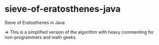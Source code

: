 # sieve-of-eratosthenes-java
Sieve of Eratosthenes in Java

=> This is a simplified version of the algorithm with heavy commenting for non-programmers and math geeks. 
